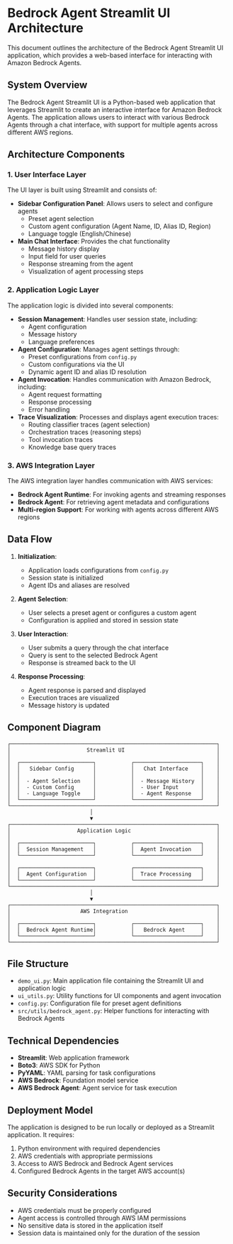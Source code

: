 # Bedrock Agent Streamlit UI Architecture

This document outlines the architecture of the Bedrock Agent Streamlit UI application, which provides a web-based interface for interacting with Amazon Bedrock Agents.

## System Overview

The Bedrock Agent Streamlit UI is a Python-based web application that leverages Streamlit to create an interactive interface for Amazon Bedrock Agents. The application allows users to interact with various Bedrock Agents through a chat interface, with support for multiple agents across different AWS regions.

## Architecture Components

### 1. User Interface Layer

The UI layer is built using Streamlit and consists of:

- **Sidebar Configuration Panel**: Allows users to select and configure agents
  - Preset agent selection
  - Custom agent configuration (Agent Name, ID, Alias ID, Region)
  - Language toggle (English/Chinese)
- **Main Chat Interface**: Provides the chat functionality
  - Message history display
  - Input field for user queries
  - Response streaming from the agent
  - Visualization of agent processing steps

### 2. Application Logic Layer

The application logic is divided into several components:

- **Session Management**: Handles user session state, including:
  - Agent configuration
  - Message history
  - Language preferences
- **Agent Configuration**: Manages agent settings through:
  - Preset configurations from `config.py`
  - Custom configurations via the UI
  - Dynamic agent ID and alias ID resolution
- **Agent Invocation**: Handles communication with Amazon Bedrock, including:
  - Agent request formatting
  - Response processing
  - Error handling
- **Trace Visualization**: Processes and displays agent execution traces:
  - Routing classifier traces (agent selection)
  - Orchestration traces (reasoning steps)
  - Tool invocation traces
  - Knowledge base query traces

### 3. AWS Integration Layer

The AWS integration layer handles communication with AWS services:

- **Bedrock Agent Runtime**: For invoking agents and streaming responses
- **Bedrock Agent**: For retrieving agent metadata and configurations
- **Multi-region Support**: For working with agents across different AWS regions

## Data Flow

1. **Initialization**:

   - Application loads configurations from `config.py`
   - Session state is initialized
   - Agent IDs and aliases are resolved

2. **Agent Selection**:

   - User selects a preset agent or configures a custom agent
   - Configuration is applied and stored in session state

3. **User Interaction**:

   - User submits a query through the chat interface
   - Query is sent to the selected Bedrock Agent
   - Response is streamed back to the UI

4. **Response Processing**:
   - Agent response is parsed and displayed
   - Execution traces are visualized
   - Message history is updated

## Component Diagram

```
┌─────────────────────────────────────────────────────────────────┐
│                        Streamlit UI                             │
│                                                                 │
│  ┌───────────────────────┐           ┌─────────────────────┐    │
│  │   Sidebar Config      │           │   Chat Interface    │    │
│  │                       │           │                     │    │
│  │  - Agent Selection    │           │  - Message History  │    │
│  │  - Custom Config      │           │  - User Input       │    │
│  │  - Language Toggle    │           │  - Agent Response   │    │
│  └───────────────────────┘           └─────────────────────┘    │
└─────────────────────────────────────────────────────────────────┘
                          │
                          ▼
┌─────────────────────────────────────────────────────────────────┐
│                     Application Logic                           │
│                                                                 │
│  ┌───────────────────────┐           ┌─────────────────────┐    │
│  │  Session Management   │           │  Agent Invocation   │    │
│  └───────────────────────┘           └─────────────────────┘    │
│                                                                 │
│  ┌───────────────────────┐           ┌─────────────────────┐    │
│  │  Agent Configuration  │           │  Trace Processing   │    │
│  └───────────────────────┘           └─────────────────────┘    │
└─────────────────────────────────────────────────────────────────┘
                          │
                          ▼
┌─────────────────────────────────────────────────────────────────┐
│                      AWS Integration                            │
│                                                                 │
│  ┌───────────────────────┐           ┌─────────────────────┐    │
│  │  Bedrock Agent Runtime│           │   Bedrock Agent     │    │
│  └───────────────────────┘           └─────────────────────┘    │
└─────────────────────────────────────────────────────────────────┘
```

## File Structure

- `demo_ui.py`: Main application file containing the Streamlit UI and application logic
- `ui_utils.py`: Utility functions for UI components and agent invocation
- `config.py`: Configuration file for preset agent definitions
- `src/utils/bedrock_agent.py`: Helper functions for interacting with Bedrock Agents

## Technical Dependencies

- **Streamlit**: Web application framework
- **Boto3**: AWS SDK for Python
- **PyYAML**: YAML parsing for task configurations
- **AWS Bedrock**: Foundation model service
- **AWS Bedrock Agent**: Agent service for task execution

## Deployment Model

The application is designed to be run locally or deployed as a Streamlit application. It requires:

1. Python environment with required dependencies
2. AWS credentials with appropriate permissions
3. Access to AWS Bedrock and Bedrock Agent services
4. Configured Bedrock Agents in the target AWS account(s)

## Security Considerations

- AWS credentials must be properly configured
- Agent access is controlled through AWS IAM permissions
- No sensitive data is stored in the application itself
- Session data is maintained only for the duration of the session
